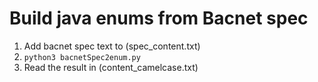 # Build java enums from Bacnet spec

1. Add bacnet spec text to (spec_content.txt)
2. `python3 bacnetSpec2enum.py`
3. Read the result in (content_camelcase.txt)
